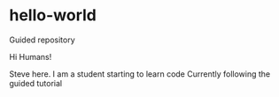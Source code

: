 # hello-world
Guided repository

Hi Humans!

Steve here. I am a student starting to learn code
Currently following the guided tutorial
